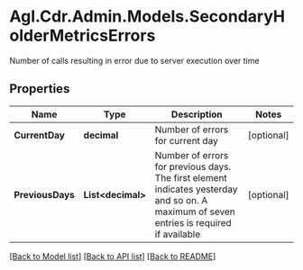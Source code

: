 # Agl.Cdr.Admin.Models.SecondaryHolderMetricsErrors
Number of calls resulting in error due to server execution over time

## Properties

Name | Type | Description | Notes
------------ | ------------- | ------------- | -------------
**CurrentDay** | **decimal** | Number of errors for current day | [optional] 
**PreviousDays** | **List&lt;decimal&gt;** | Number of errors for previous days. The first element indicates yesterday and so on. A maximum of seven entries is required if available | [optional] 

[[Back to Model list]](../README.md#documentation-for-models) [[Back to API list]](../README.md#documentation-for-api-endpoints) [[Back to README]](../README.md)

